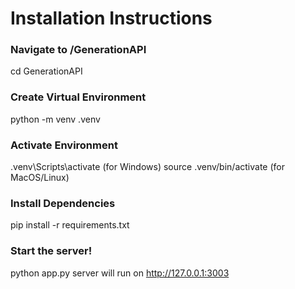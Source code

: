 # Installation Instructions

### Navigate to /GenerationAPI
cd GenerationAPI

### Create Virtual Environment
python -m venv .venv

### Activate Environment
.venv\Scripts\activate  (for Windows)
source .venv/bin/activate (for MacOS/Linux)
### Install Dependencies
pip install -r requirements.txt

### Start the server!
python app.py
server will run on http://127.0.0.1:3003